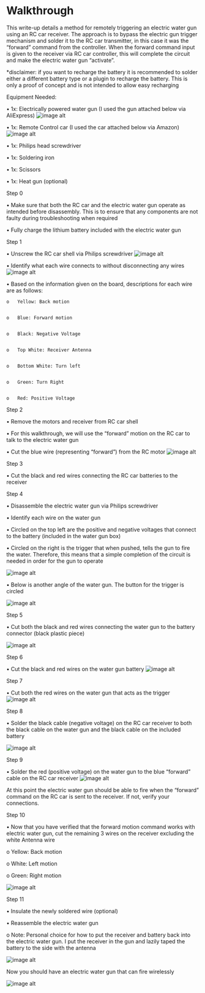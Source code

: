 # Walkthrough
This write-up details a method for remotely triggering an electric water gun using an RC car receiver. The approach is to bypass the electric gun trigger mechanism and solder it to the RC car transmitter, in this case it was the “forward” command from the controller. When the forward command input is given to the receiver via RC car controller, this will complete the circuit and make the electric water gun “activate”.


*disclaimer: if you want to recharge the battery it is recommended to solder either a different battery type or a plugin to recharge the battery. This is only a proof of concept and is not intended to allow easy recharging


Equipment Needed:


•	1x: Electrically powered water gun (I used the gun attached below via AliExpress)
![image alt](https://github.com/dakota033/Wireless-Electric-Water-Gun/blob/main/Screenshot%202024-11-01%20143343.png?raw=true)

•	1x: Remote Control car (I used the car attached below via Amazon)
![image alt](https://github.com/dakota033/Wireless-Electric-Water-Gun/blob/main/Screenshot%202024-11-01%20143438.png?raw=true)

•	1x: Philips head screwdriver


•	1x: Soldering iron


•	1x: Scissors


•	1x: Heat gun (optional)


Step 0


•	Make sure that both the RC car and the electric water gun operate as intended before disassembly. This is to ensure that any components are not faulty during troubleshooting when required


•	Fully charge the lithium battery included with the electric water gun



Step 1


•	Unscrew the RC car shell via Philips screwdriver
![image alt](https://github.com/dakota033/Wireless-Electric-Water-Gun/blob/main/Opened%20Car.png)


•	Identify what each wire connects to without disconnecting any wires
![image alt](https://github.com/dakota033/Wireless-Electric-Water-Gun/blob/main/RC%20Receiver.png)


•	Based on the information given on the board, descriptions for each wire are as follows:


    o	Yellow: Back motion

    
    o	Blue: Forward motion

    
    o	Black: Negative Voltage

    
    o	Top White: Receiver Antenna

    
    o	Bottom White: Turn left

    
    o	Green: Turn Right

    
    o	Red: Positive Voltage


Step 2


•	Remove the motors and receiver from RC car shell


•	For this walkthrough, we will use the “forward” motion on the RC car to talk to the electric water gun


• Cut the blue wire (representing “forward”) from the RC motor
![image alt](https://github.com/dakota033/Wireless-Electric-Water-Gun/blob/main/Receiver%20forward%20Wire.png)

Step 3


•	Cut the black and red wires connecting the RC car batteries to the receiver


Step 4


•	Disassemble the electric water gun via Philips screwdriver


•	Identify each wire on the water gun 


•	Circled on the top left are the positive and negative voltages that connect to the battery (included in the water gun box)


•	Circled on the right is the trigger that when pushed, tells the gun to fire the water. Therefore, this means that a simple completion of the circuit is needed in order for the gun to operate

![image alt](https://github.com/dakota033/Wireless-Electric-Water-Gun/blob/main/Water%20Gun%20Disassembly.png)

•	Below is another angle of the water gun. The button for the trigger is circled

![image alt](https://github.com/dakota033/Wireless-Electric-Water-Gun/blob/main/Water%20Gun%20Disassembly%202.png)

Step 5


•	Cut both the black and red wires connecting the water gun to the battery connector (black plastic piece)

![image alt](https://github.com/dakota033/Wireless-Electric-Water-Gun/blob/main/water%20Gun%20Power.png)

Step 6


•	Cut the black and red wires on the water gun battery 
![image alt](https://github.com/dakota033/Wireless-Electric-Water-Gun/blob/main/Water%20Gun%20Battery.png)

Step 7


•	Cut both the red wires on the water gun that acts as the trigger
![image alt](https://github.com/dakota033/Wireless-Electric-Water-Gun/blob/main/Water%20Gun%20Disassembly%202.png)

Step 8


•	Solder the black cable (negative voltage) on the RC car receiver to both the black cable on the water gun and the black cable on the included battery

![image alt](https://github.com/dakota033/Wireless-Electric-Water-Gun/blob/main/Negative%20Voltage%20Solder.png)

Step 9


•	Solder the red (positive voltage) on the water gun to the blue “forward” cable on the RC car receiver
![image alt](https://github.com/dakota033/Wireless-Electric-Water-Gun/blob/main/Forward%20and%20Positive%20Voltage%20Solder.png)


At this point the electric water gun should be able to fire when the “forward” command on the RC car is sent to the receiver. If not, verify your connections.


Step 10


•	Now that you have verified that the forward motion command works with electric water gun, cut the remaining 3 wires on the receiver excluding the white Antenna wire


o	Yellow: Back motion


o	White: Left motion


o	Green: Right motion

![image alt](https://github.com/dakota033/Wireless-Electric-Water-Gun/blob/main/Remove%20extra%20wiring.png)

Step 11


•	Insulate the newly soldered wire (optional)


•	Reassemble the electric water gun


o	Note: Personal choice for how to put the receiver and battery back into the electric water gun. I put the receiver in the gun and lazily taped the battery to the side with the antenna

![image alt](https://github.com/dakota033/Wireless-Electric-Water-Gun/blob/main/Assembled%20Water%20Gun.png)

Now you should have an electric water gun that can fire wirelessly


![image alt](https://github.com/dakota033/Wireless-Electric-Water-Gun/blob/main/Final%20Product.png)
